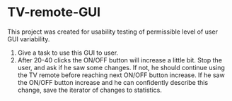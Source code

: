 # TV-remote-GUI
This project was created for usability testing of permissible level of user GUI variability.

1. Give a task to use this GUI to user.
2. After 20-40 clicks the ON/OFF button will increase a little bit. 
Stop the user, and ask if he saw some changes. 
If not, he should continue using the TV remote before reaching next ON/OFF button increase. 
If he saw the ON/OFF button increase and he can confidently describe this change, 
save the iterator of changes to statistics.
